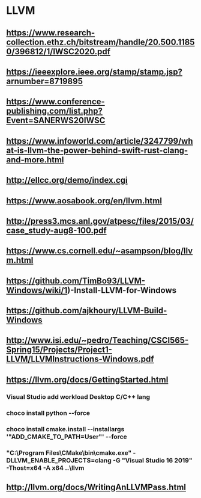 # LLVM

## https://www.research-collection.ethz.ch/bitstream/handle/20.500.11850/396812/1/IWSC2020.pdf

## https://ieeexplore.ieee.org/stamp/stamp.jsp?arnumber=8719895

## https://www.conference-publishing.com/list.php?Event=SANERWS20IWSC

## https://www.infoworld.com/article/3247799/what-is-llvm-the-power-behind-swift-rust-clang-and-more.html

## http://ellcc.org/demo/index.cgi

## https://www.aosabook.org/en/llvm.html

## http://press3.mcs.anl.gov/atpesc/files/2015/03/case_study-aug8-100.pdf

## https://www.cs.cornell.edu/~asampson/blog/llvm.html

## https://github.com/TimBo93/LLVM-Windows/wiki/1)-Install-LLVM-for-Windows

## https://github.com/ajkhoury/LLVM-Build-Windows

## http://www.isi.edu/~pedro/Teaching/CSCI565-Spring15/Projects/Project1-LLVM/LLVMInstructions-Windows.pdf

## https://llvm.org/docs/GettingStarted.html

### Visual Studio add workload Desktop C/C++ lang
### choco install python --force
### choco install cmake.install --installargs '"ADD_CMAKE_TO_PATH=User"' --force
### "C:\Program Files\CMake\bin\cmake.exe" -DLLVM_ENABLE_PROJECTS=clang  -G "Visual Studio 16 2019" -Thost=x64 -A x64 ..\llvm

## http://llvm.org/docs/WritingAnLLVMPass.html
